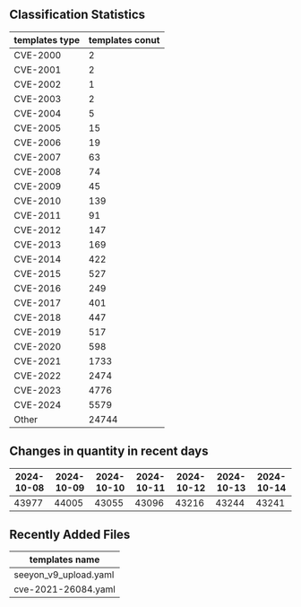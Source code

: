 ## Classification Statistics
| templates type | templates conut | 
| --- | --- |
| CVE-2000 | 2 |
| CVE-2001 | 2 |
| CVE-2002 | 1 |
| CVE-2003 | 2 |
| CVE-2004 | 5 |
| CVE-2005 | 15 |
| CVE-2006 | 19 |
| CVE-2007 | 63 |
| CVE-2008 | 74 |
| CVE-2009 | 45 |
| CVE-2010 | 139 |
| CVE-2011 | 91 |
| CVE-2012 | 147 |
| CVE-2013 | 169 |
| CVE-2014 | 422 |
| CVE-2015 | 527 |
| CVE-2016 | 249 |
| CVE-2017 | 401 |
| CVE-2018 | 447 |
| CVE-2019 | 517 |
| CVE-2020 | 598 |
| CVE-2021 | 1733 |
| CVE-2022 | 2474 |
| CVE-2023 | 4776 |
| CVE-2024 | 5579 |
| Other | 24744 |
## Changes in quantity in recent days
|2024-10-08 | 2024-10-09 | 2024-10-10 | 2024-10-11 | 2024-10-12 | 2024-10-13 | 2024-10-14|
|--- | ------ | ------ | ------ | ------ | ------ | ---|
|43977 | 44005 | 43055 | 43096 | 43216 | 43244 | 43241|
## Recently Added Files
| templates name | 
| --- |
| seeyon_v9_upload.yaml |
| cve-2021-26084.yaml |
